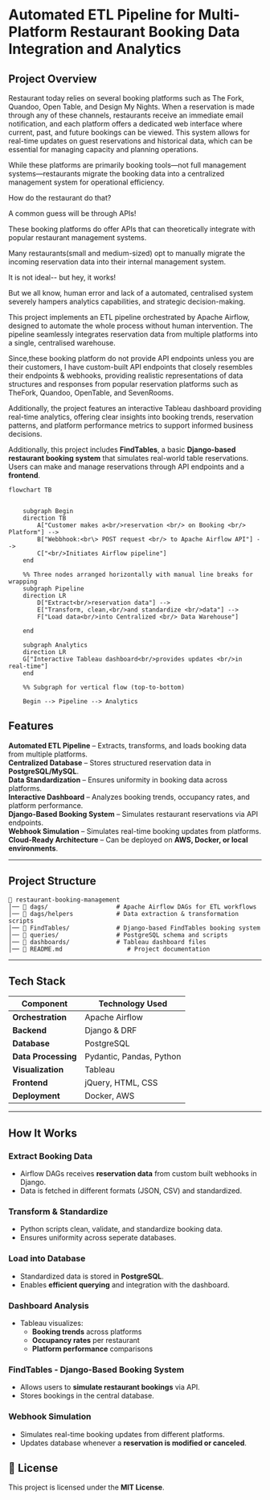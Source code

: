 # Automated ETL Pipeline for Multi-Platform Restaurant Booking Data Integration and Analytics

## Project Overview

Restaurant today relies on several booking platforms such as The Fork, Quandoo, Open Table, and Design My Nights. When a reservation is made through any of these channels, restaurants receive an immediate email notification, and each platform offers a dedicated web interface where current, past, and future bookings can be viewed. This system allows for real-time updates on guest reservations and historical data, which can be essential for managing capacity and planning operations. 

While these platforms are primarily booking tools—not full management systems—restaurants migrate the booking data into a centralized management system for operational efficiency. 

How do the restaurant do that? 

A common guess will be through APIs!

These booking platforms do offer APIs that can theoretically integrate with popular restaurant management systems.

Many restaurants(small and medium-sized) opt to manually migrate the incoming reservation data into their internal management system.

It is not ideal-- but hey, it works!

But we all know, human error and lack of a automated, centralised system severely hampers analytics capabilities, and strategic decision-making. 

This project implements an ETL pipeline orchestrated by Apache Airflow, designed to automate the whole process without human intervention. The pipeline seamlessly integrates reservation data from multiple platforms into a single, centralised warehouse.  </br>

Since,these booking platform do not provide API endpoints unless you are their customers, I have custom-built API endpoints that closely resembles their endpoints & webhooks, providing realistic representations of data structures and responses from popular reservation platforms such as TheFork, Quandoo, OpenTable, and SevenRooms.

Additionally, the project features an interactive Tableau dashboard providing real-time analytics, offering clear insights into booking trends, reservation patterns, and platform performance metrics to support informed business decisions.

Additionally, this project includes **FindTables**, a basic **Django-based restaurant booking system** that simulates real-world table reservations. Users can make and manage reservations through API endpoints and a **frontend**.
```mermaid
flowchart TB


    subgraph Begin
    direction TB
        A["Customer makes a<br/>reservation <br/> on Booking <br/> Platform"] --> 
        B["Webbhook:<br\> POST request <br/> to Apache Airflow API"] --> 
        C["<br/>Initiates Airflow pipeline"] 
    end 
    
    %% Three nodes arranged horizontally with manual line breaks for wrapping
    subgraph Pipeline
    direction LR
        D["Extract<br/>reservation data"] --> 
        E["Transform, clean,<br/>and standardize <br/>data"] --> 
        F["Load data<br/>into Centralized <br/> Data Warehouse"] 
        
    end

    subgraph Analytics
    direction LR
    G["Interactive Tableau dashboard<br/>provides updates <br/>in real-time"]
    end

    %% Subgraph for vertical flow (top-to-bottom)
    
    Begin --> Pipeline --> Analytics
```

## Features

**Automated ETL Pipeline** – Extracts, transforms, and loads booking data from multiple platforms.  
**Centralized Database** – Stores structured reservation data in **PostgreSQL/MySQL**.  
**Data Standardization** – Ensures uniformity in booking data across platforms.  
**Interactive Dashboard** – Analyzes booking trends, occupancy rates, and platform performance.  
**Django-Based Booking System** – Simulates restaurant reservations via API endpoints.  
**Webhook Simulation** – Simulates real-time booking updates from platforms.  
**Cloud-Ready Architecture** – Can be deployed on **AWS, Docker, or local environments**.  

---

## Project Structure

```
📂 restaurant-booking-management  
│── 📂 dags/                   # Apache Airflow DAGs for ETL workflows
│── 📂 dags/helpers            # Data extraction & transformation scripts    
│── 📂 FindTables/             # Django-based FindTables booking system  
│── 📂 queries/                # PostgreSQL schema and scripts  
│── 📂 dashboards/             # Tableau dashboard files  
│── 📜 README.md                  # Project documentation  

```

---

## Tech Stack

| Component           | Technology Used |
|---------------------|----------------|
| **Orchestration**  | Apache Airflow  |
| **Backend**        | Django & DRF |
| **Database**       | PostgreSQL|
| **Data Processing** | Pydantic, Pandas, Python |
| **Visualization**  | Tableau |
| **Frontend**       | jQuery, HTML, CSS |
| **Deployment**     | Docker, AWS |

---

## How It Works

### Extract Booking Data
- Airflow DAGs receives **reservation data** from custom built webhooks in Django.
- Data is fetched in different formats (JSON, CSV) and standardized.

### Transform & Standardize
- Python scripts clean, validate, and standardize booking data.
- Ensures uniformity across seperate databases. 

### Load into Database
- Standardized data is stored in **PostgreSQL**.
- Enables **efficient querying** and integration with the dashboard.

### Dashboard Analysis
- Tableau visualizes:
  - **Booking trends** across platforms
  - **Occupancy rates** per restaurant
  - **Platform performance** comparisons

### FindTables - Django-Based Booking System
- Allows users to **simulate restaurant bookings** via API.
- Stores bookings in the central database.

### Webhook Simulation
- Simulates real-time booking updates from different platforms.
- Updates database whenever a **reservation is modified or canceled**.

## 📜 License
This project is licensed under the **MIT License**.


